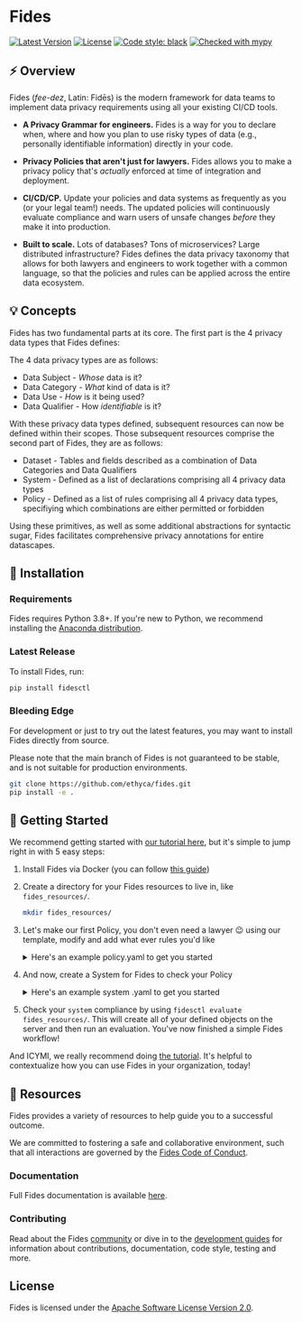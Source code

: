 # Fides

[![Latest Version][pypi-image]][pypi-url]
[![License][license-image]][license-url]
[![Code style: black][black-image]][black-url]
[![Checked with mypy][mypy-image]][mypy-url]

## :zap: Overview

Fides (*fee-dez*, Latin: Fidēs) is the modern framework for data teams to implement data privacy requirements using all your existing CI/CD tools.

- **A Privacy Grammar for engineers.** Fides is a way for you to declare when, where and how you plan to use risky types of data (e.g., personally identifiable information) directly in your code.

- **Privacy Policies that aren't just for lawyers.** Fides allows you to make a privacy policy that's *actually* enforced at time of integration and deployment.

- **CI/CD/CP.** Update your policies and data systems as frequently as you (or your legal team!) needs. The updated policies will continuously evaluate compliance and warn users of unsafe changes _before_ they make it into production.

- **Built to scale.** Lots of databases? Tons of microservices? Large distributed infrastructure? Fides defines the data privacy taxonomy that allows for both lawyers and engineers to work together with a common language, so that the policies and rules can be applied across the entire data ecosystem.

## :bulb: Concepts

Fides has two fundamental parts at its core. The first part is the 4 privacy data types that Fides defines:

The 4 data privacy types are as follows:

- Data Subject - _Whose_ data is it?
- Data Category - _What_ kind of data is it?
- Data Use - _How_ is it being used?
- Data Qualifier - How _identifiable_ is it?

With these privacy data types defined, subsequent resources can now be defined within their scopes. Those subsequent resources comprise the second part of Fides, they are as follows:

- Dataset - Tables and fields described as a combination of Data Categories and Data Qualifiers
- System - Defined as a list of declarations comprising all 4 privacy data types
- Policy - Defined as a list of rules comprising all 4 privacy data types, specifiying which combinations are either permitted or forbidden

Using these primitives, as well as some additional abstractions for syntactic sugar, Fides facilitates comprehensive privacy annotations for entire datascapes.


## :wrench: Installation

### Requirements

Fides requires Python 3.8+. If you're new to Python, we recommend installing the [Anaconda distribution](https://www.anaconda.com/products/individual).

### Latest Release

To install Fides, run:

```bash
pip install fidesctl
```

### Bleeding Edge

For development or just to try out the latest features, you may want to install Fides directly from source.

Please note that the main branch of Fides is not guaranteed to be stable, and is not suitable for production environments.

```bash
git clone https://github.com/ethyca/fides.git
pip install -e .
```


## :rocket: Getting Started

We recommend getting started with [our tutorial here](https://github.com/ethyca/fides/blob/main/docs/fides/docs/tutorial.md), but it's simple to jump right in with 5 easy steps:

1. Install Fides via Docker (you can follow [this guide](https://github.com/ethyca/fides/blob/main/docs/fides/docs/getting_started/docker.md))

1. Create a directory for your Fides resources to live in, like `fides_resources/`.

    ```bash
    mkdir fides_resources/
    ```

1. Let's make our first Policy, you don't even need a lawyer :wink: using our template, modify and add what ever rules you'd like

    <details>
    <summary>Here's an example policy.yaml to get you started</summary>

      ```yaml
    policy:
      - organizationId: 1
        fidesKey: "primary_privacy_policy"
        name: "Primary Privacy Policy"
        description: "The main privacy policy for our organization."
        rules:
          - organizationId: 1
            fidesKey: "reject_targeted_marketing"
            name: "Reject Targeted Marketing"
            description: "Disallow marketing that is targeted towards users."
            dataCategories:
              inclusion: "ANY"
              values:
                - profiling_data
                - account_data
                - derived_data
                - cloud_service_provider_data
            dataUses:
              inclusion: ANY
              values:
                - market_advertise_or_promote
                - offer_upgrades_or_upsell
            dataSubjects:
              inclusion: ANY
              values:
                - trainee
                - commuter
            dataQualifier: pseudonymized_data
            action: REJECT
          - organizationId: 1
            fidesKey: "reject_some_marketing"
            name: "Reject Some Marketing"
            description: "Disallow some marketing that is targeted towards users."
            dataCategories:
              inclusion: ANY
              values:
                - user_location
                - personal_health_data_and_medical_records
                - connectivity_data
                - credentials
            dataUses:
              inclusion: ALL
              values:
                - improvement_of_business_support_for_contracted_service
                - personalize
                - share_when_required_to_provide_the_service
            dataSubjects:
              inclusion: NONE
              values:
                - trainee
                - commuter
                - patient
            dataQualifier: pseudonymized_data
            action: REJECT
      ```

    </details>

1. And now, create a System for Fides to check your Policy

    <details>
        <summary>Here's an example system .yaml to get you started</summary>

      ```yaml
    system:
      - organizationId: 1
        fidesKey: "demo_system"
        name: "Demo System"
        description: "A system used for demos."
        systemType: "Service"
        privacyDeclarations:
          - name: "Analyze Anonymous Content"
            dataCategories:
              - "account_data"
            dataUse: "provide"
            dataQualifier: "anonymized_data"
            dataSubjects:
              - "anonymous_user"
            datasetReferences:
              - "sample_db_dataset.Email"
        systemDependencies:
          - user_service
      ```

    </details>

1. Check your `system` compliance by using `fidesctl evaluate fides_resources/`. This will create all of your defined objects on the server and then run an evaluation. You've now finished a simple Fides workflow!

And ICYMI, we really recommend doing [the tutorial](https://github.com/ethyca/fides/blob/main/docs/fides/docs/tutorial.md). It's helpful to contextualize how you can use Fides in your organization, today!


## :book: Resources

Fides provides a variety of resources to help guide you to a successful outcome.

We are committed to fostering a safe and collaborative environment, such that all interactions are governed by the [Fides Code of Conduct](https://github.com/ethyca/fides/tree/main/docs/fides/docs/community/code_of_conduct.md).

### Documentation

Full Fides documentation is available [here](https://github.com/ethyca/fides/tree/main/docs/fides/docs).

### Contributing

Read about the Fides [community](https://github.com/ethyca/fides/tree/main/docs/fides/docs/community) or dive in to the [development guides](https://github.com/ethyca/fides/blob/main/docs/fides/docs/development/overview.md) for information about contributions, documentation, code style, testing and more.


## License

Fides is licensed under the [Apache Software License Version 2.0](https://www.apache.org/licenses/LICENSE-2.0).

[pypi-image]: https://img.shields.io/pypi/v/fidesctl.svg
[pypi-url]: https://pypi.python.org/pypi/fidesctl/
[license-image]: https://img.shields.io/:license-Apache%202-blue.svg
[license-url]: https://www.apache.org/licenses/LICENSE-2.0.txt
[black-image]: https://img.shields.io/badge/code%20style-black-000000.svg
[black-url]: https://github.com/psf/black/
[mypy-image]: http://www.mypy-lang.org/static/mypy_badge.svg
[mypy-url]: http://mypy-lang.org/

